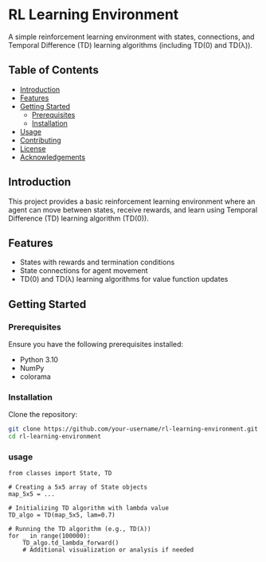 # RL Learning Environment

A simple reinforcement learning environment with states, connections, and Temporal Difference (TD) learning algorithms (including TD(0) and TD(λ)).

## Table of Contents

- [Introduction](#introduction)
- [Features](#features)
- [Getting Started](#getting-started)
  - [Prerequisites](#prerequisites)
  - [Installation](#installation)
- [Usage](#usage)
- [Contributing](#contributing)
- [License](#license)
- [Acknowledgements](#acknowledgements)

## Introduction

This project provides a basic reinforcement learning environment where an agent can move between states, receive rewards, and learn using Temporal Difference (TD) learning algorithm (TD(0)).

## Features

- States with rewards and termination conditions
- State connections for agent movement
- TD(0) and TD(λ) learning algorithms for value function updates

## Getting Started

### Prerequisites

Ensure you have the following prerequisites installed:

- Python 3.10
- NumPy
- colorama

### Installation

Clone the repository:

```bash
git clone https://github.com/your-username/rl-learning-environment.git
cd rl-learning-environment
```

### usage
```
from classes import State, TD

# Creating a 5x5 array of State objects
map_5x5 = ...

# Initializing TD algorithm with lambda value
TD_algo = TD(map_5x5, lam=0.7)

# Running the TD algorithm (e.g., TD(λ))
for _ in range(100000):
    TD_algo.td_lambda_forward()
    # Additional visualization or analysis if needed

```
